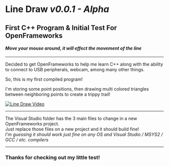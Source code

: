 # **Line Draw**  *v0.0.1 - Alpha*
## **First C++ Program & Initial Test For OpenFrameworks**
#### *Move your mouse around, it will effect the movement of the line*

______________________________

Decided to get OpenFrameworks to help me learn C++ along with the ability to connect to USB peripherals, webcam, among many other things.

So, this is my first compiled program!

I'm storing some point positions, then drawing multi colored triangles between neighboring points to create a trippy trail!

[![Line Draw Video](http://metal-asylum.net/openFramework/lineDrawTestVid_4-4-19_Thumb.png)](https://www.youtube.com/watch?v=uKgBfPqVjO8)

______________________________

The Visual Studio folder has the 3 main files to change in a new OpenFrameworks project.
<br>Just replace those files on a new project and it should build fine!
<br>*I'm guessing it should work just fine on any OS and Visual Studio / MSYS2 / GCC / etc. compilers*
______________________________

### Thanks for checking out my little test!
